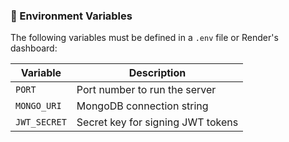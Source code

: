 ### 🔐 Environment Variables

The following variables must be defined in a `.env` file or Render's dashboard:

| Variable     | Description                       |
| ------------ | --------------------------------- |
| `PORT`       | Port number to run the server     |
| `MONGO_URI`  | MongoDB connection string         |
| `JWT_SECRET` | Secret key for signing JWT tokens |
